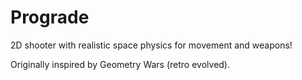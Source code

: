 # Prograde
2D shooter with realistic space physics for movement and weapons! 

Originally inspired by Geometry Wars (retro evolved). 
